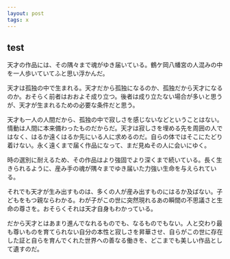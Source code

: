 ```yaml
---
layout: post
tags: x
---
```


## test

天才の作品には、その隅々まで魂がゆき届いている。鶴ケ岡八幡宮の人混みの中を一人歩いていてふと思い浮かんだ。

天才は孤独の中で生まれる。天才だから孤独になるのか、孤独だから天才になるのか。おそらく前者はおおよそ成り立つ。後者は成り立たない場合が多いと思うが、天才が生まれるための必要な条件だと思う。

天才も一人の人間だから、孤独の中で寂しさを感じないなどということはない。情動は人間に本来備わったものだからだ。天才は寂しさを埋める先を周囲の人ではなく、はるか遠くはるか先にいる人に求めるのだ。自らの体ではそこにたどり着けない。永く遠くまで届く作品になって、まだ見ぬその人に会いにゆく。

時の選別に耐えるため、その作品はより強固でより深くまで続いている。長く生きられるように、産み手の魂が隅々までゆき届いた力強い生命を与えられている。

それでも天才が生み出すものは、多くの人が産み出すものにはるか及ばない。子どもをもつ親ならわかる。わが子がこの世に突然現れるあの瞬間の不思議さと生命の尊さを。おそらくそれは天才自身もわかっている。

だから天才とはあまり進んでなれるものでも、なるものでもない。人と交わり最も尊いものを育てられない自分の本性と寂しさを昇華させ、自らがこの世に存在した証と自らを育んでくれた世界への善なる働きを、どこまでも美しい作品として遺すのだ。

